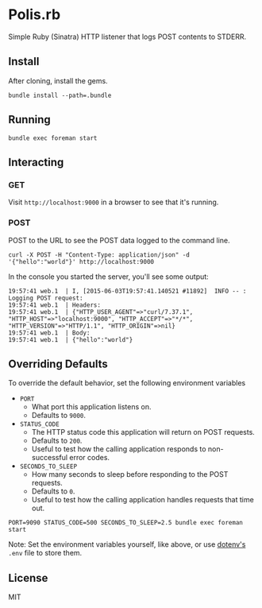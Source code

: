 # Polis.rb

Simple Ruby (Sinatra) HTTP listener that logs POST contents to STDERR.

## Install

After cloning, install the gems.

```
bundle install --path=.bundle
```

## Running

`bundle exec foreman start`

## Interacting

### GET

Visit `http://localhost:9000` in a browser to see that it's running.

### POST

POST to the URL to see the POST data logged to the command line.

```
curl -X POST -H "Content-Type: application/json" -d '{"hello":"world"}' http://localhost:9000
```

In the console you started the server, you'll see some output:

```
19:57:41 web.1  | I, [2015-06-03T19:57:41.140521 #11892]  INFO -- : Logging POST request:
19:57:41 web.1  | Headers:
19:57:41 web.1  | {"HTTP_USER_AGENT"=>"curl/7.37.1", "HTTP_HOST"=>"localhost:9000", "HTTP_ACCEPT"=>"*/*", "HTTP_VERSION"=>"HTTP/1.1", "HTTP_ORIGIN"=>nil}
19:57:41 web.1  | Body:
19:57:41 web.1  | {"hello":"world"}
```

## Overriding Defaults

To override the default behavior, set the following environment variables

- `PORT`
  - What port this application listens on.
  - Defaults to `9000`.
- `STATUS_CODE`
  - The HTTP status code this application will return on POST requests.
  - Defaults to `200`.
  - Useful to test how the calling application responds to non-successful
    error codes.
- `SECONDS_TO_SLEEP`
  - How many seconds to sleep before responding to the POST requests.
  - Defaults to `0`.
  - Useful to test how the calling application handles requests that time out.

```
PORT=9090 STATUS_CODE=500 SECONDS_TO_SLEEP=2.5 bundle exec foreman start
```

Note: Set the environment variables yourself, like above, or use [dotenv's](https://github.com/bkeepers/dotenv) `.env` file to store them.

## License

MIT


